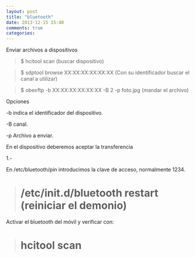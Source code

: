 ```yaml
---
layout: post
title: "bluetooth"
date: 2013-12-15 15:40
comments: true
categories: 
---
```

Enviar archivos a dispositivos

>$ hcitool scan  (buscar dispositivo)

>$ sdptool browse XX:XX:XX:XX:XX:XX (Con su identificador buscar el canal a utilizar)

>$ obexftp -b XX:XX:XX:XX:XX:XX -B 2 -p foto.jpg  (mandar el archivo)

Opciones

-b	indica el identificador del dispositivo.

-B	canal.

-p	Archivo a enviar.

En el dispositivo deberemos aceptar la transferencia

1.-

En /etc/bluetooth/pin introducimos la clave de acceso, normalmente 1234.

># /etc/init.d/bluetooth restart    (reiniciar el demonio)

Activar el bluetooth del móvil y verificar con:

># hcitool scan

